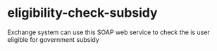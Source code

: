 # eligibility-check-subsidy
Exchange system can use this SOAP web service to check the is user eligible for government subsidy
